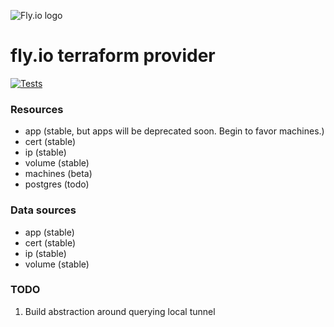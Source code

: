 ![Fly.io logo](/imgs/fly.png)

# fly.io terraform provider

[![Tests](https://github.com/fly-apps/terraform-provider-fly/actions/workflows/test.yml/badge.svg)](https://github.com/fly-apps/terraform-provider-fly/actions/workflows/test.yml)

### Resources

- app (stable, but apps will be deprecated soon. Begin to favor machines.)
- cert (stable)
- ip (stable)
- volume (stable)
- machines (beta)
- postgres (todo)

### Data sources

- app (stable)
- cert (stable)
- ip (stable)
- volume (stable)

### TODO

1. Build abstraction around querying local tunnel
